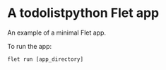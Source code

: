 # A todolistpython Flet app

An example of a minimal Flet app.

To run the app:

```
flet run [app_directory]
```